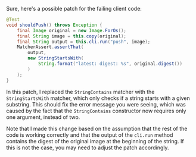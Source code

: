 Sure, here's a possible patch for the failing client code:
```java
@Test
void shouldPush() throws Exception {
    final Image original = new Image.ForOs();
    final String image = this.copy(original);
    final String output = this.cli.run("push", image);
    MatcherAssert.assertThat(
        output,
        new StringStartsWith(
            String.format("latest: digest: %s", original.digest())
        )
    );
}
```
In this patch, I replaced the `StringContains` matcher with the `StringStartsWith` matcher, which only checks if a string starts with a given substring. This should fix the error message you were seeing, which was caused by the fact that the `StringContains` constructor now requires only one argument, instead of two.

Note that I made this change based on the assumption that the rest of the code is working correctly and that the output of the `cli.run` method contains the digest of the original image at the beginning of the string. If this is not the case, you may need to adjust the patch accordingly.